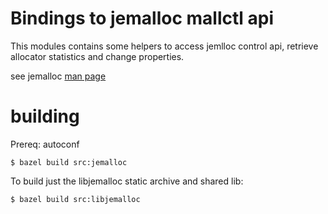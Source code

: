 # Bindings to jemalloc mallctl api

This modules contains some helpers to access jemlloc control api,
retrieve allocator statistics and change properties.

see jemalloc [man page](http://jemalloc.net/jemalloc.3.html)

# building

Prereq: autoconf

`$ bazel build src:jemalloc`

To build just the libjemalloc static archive and shared lib:

`$ bazel build src:libjemalloc`
